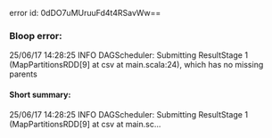 error id: 0dDO7uMUruuFd4t4RSavWw==
### Bloop error:

25/06/17 14:28:25 INFO DAGScheduler: Submitting ResultStage 1 (MapPartitionsRDD[9] at csv at main.scala:24), which has no missing parents
#### Short summary: 

25/06/17 14:28:25 INFO DAGScheduler: Submitting ResultStage 1 (MapPartitionsRDD[9] at csv at main.sc...
